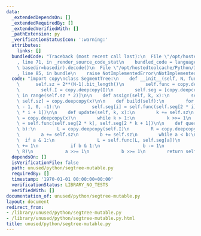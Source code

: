 ```yaml
---
data:
  _extendedDependsOn: []
  _extendedRequiredBy: []
  _extendedVerifiedWith: []
  _pathExtension: py
  _verificationStatusIcon: ':warning:'
  attributes:
    links: []
  bundledCode: "Traceback (most recent call last):\n  File \"/opt/hostedtoolcache/Python/3.8.5/x64/lib/python3.8/site-packages/onlinejudge_verify/documentation/build.py\"\
    , line 71, in _render_source_code_stat\n    bundled_code = language.bundle(stat.path,\
    \ basedir=basedir).decode()\n  File \"/opt/hostedtoolcache/Python/3.8.5/x64/lib/python3.8/site-packages/onlinejudge_verify/languages/python.py\"\
    , line 85, in bundle\n    raise NotImplementedError\nNotImplementedError\n"
  code: "import copy\nclass SegmentTree:\n    def __init__(self, N, func, I):\n  \
    \      self.sz = 2**(N-1).bit_length()\n        self.func = copy.deepcopy(func)\n\
    \        self.I = copy.deepcopy(I)\n        self.seg = [copy.deepcopy(I) for i\
    \ in range(self.sz * 2)]\n\n    def assign(self, k, x):\n        self.seg[k +\
    \ self.sz] = copy.deepcopy(x)\n\n    def build(self):\n        for i in range(self.sz\
    \ - 1, 0, -1):\n            self.seg[i] = self.func(self.seg[2 * i], self.seg[2\
    \ * i + 1])\n\n    def update(self, k, x):\n        k += self.sz\n        self.seg[k]\
    \ = copy.deepcopy(x)\n        while k > 1:\n            k >>= 1\n            self.seg[k]\
    \ = self.func(self.seg[2 * k], self.seg[2 * k + 1])\n\n    def query(self, a,\
    \ b):\n        L = copy.deepcopy(self.I)\n        R = copy.deepcopy(self.I)\n\
    \        a += self.sz\n        b += self.sz\n        while a < b:\n          \
    \  if a & 1:\n                L = self.func(L, self.seg[a])\n                a\
    \ += 1\n            if b & 1:\n                b -= 1\n                R = self.func(self.seg[b],\
    \ R)\n            a >>= 1\n            b >>= 1\n        return self.func(L, R)"
  dependsOn: []
  isVerificationFile: false
  path: unused/python/segtree-mutable.py
  requiredBy: []
  timestamp: '1970-01-01 00:00:00+00:00'
  verificationStatus: LIBRARY_NO_TESTS
  verifiedWith: []
documentation_of: unused/python/segtree-mutable.py
layout: document
redirect_from:
- /library/unused/python/segtree-mutable.py
- /library/unused/python/segtree-mutable.py.html
title: unused/python/segtree-mutable.py
---
```

